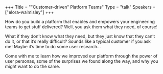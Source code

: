 +++
Title = "\"Customer-driven\" Platform Teams"
Type = "talk"
Speakers = ["elora-walmisley"]
+++

How do you build a platform that enables and empowers your engineering teams to get stuff delivered? Well, you ask them what they need, of course!

What if they don’t know what they need, but they just know that they can’t do it, or that it’s really difficult? Sounds like a typical customer if you ask me! Maybe it’s time to do some user research…

Come with me to learn how we improved our platform through the power of user personas, some of the surprises we found along the way, and why you might want to do the same.
